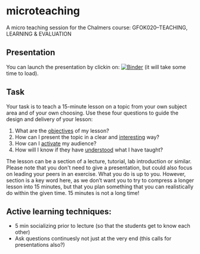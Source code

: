 # microteaching
A micro teaching session for the Chalmers course: GFOK020–TEACHING, LEARNING &amp; EVALUATION

## Presentation
You can launch the presentation by clickin on: [![Binder](https://mybinder.org/badge_logo.svg)](https://mybinder.org/v2/gh/martinlarsalbert/microteaching/HEAD?filepath=notebooks%2Fpresentation.ipynb)
(it will take some time to load).

## Task
Your task is to teach a 15-minute lesson on a topic from your own subject area and of your own choosing. Use these four questions to guide the design and delivery of your lesson:

1. What are the [objectives](docs/objectives.md) of my lesson?
2. How can I present the topic in a clear and [interesting](docs/interesting.md) way?
3. How can I [activate](docs/activate.md) my audience?
4. How will I know if they have [understood](docs/understood.md) what I have taught?

The lesson can be a section of a lecture, tutorial, lab introduction or similar. Please note that you don't need to give a presentation, but could also focus on leading your peers in an exercise.  What you do is up to you. However, section is a key word here, as we don’t want you to try to compress a longer lesson into 15 minutes, but that you plan something that you can realistically do within the given time. 15 minutes is not a long time!

## Active learning techniques:
* 5 min socializing prior to lecture (so that the students get to know each other)
* Ask questions continuesly not just at the very end (this calls for presentations also?)
